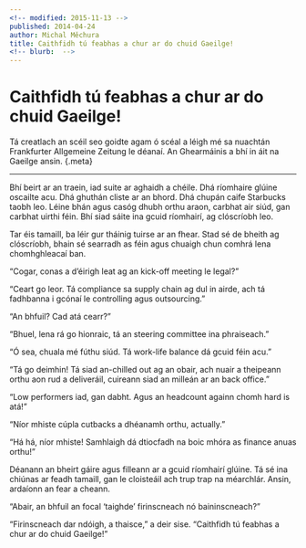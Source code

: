 ```yaml
---
<!-- modified: 2015-11-13 -->
published: 2014-04-24
author: Michal Měchura
title: Caithfidh tú feabhas a chur ar do chuid Gaeilge!
<!-- blurb:  -->
---
```


# Caithfidh tú feabhas a chur ar do chuid Gaeilge!

Tá creatlach an scéil seo goidte agam ó scéal a léigh mé sa nuachtán Frankfurter Allgemeine Zeitung le déanaí. An Ghearmáinis a bhí in áit na Gaeilge ansin. {.meta}

---

Bhí beirt ar an traein, iad suite ar aghaidh a chéile. Dhá ríomhaire glúine oscailte acu. Dhá ghuthán cliste ar an bhord. Dhá chupán caife Starbucks taobh leo. Léine bhán agus casóg dhubh orthu araon, carbhat air siúd, gan carbhat uirthi féin. Bhí siad sáite ina gcuid ríomhairí, ag clóscríobh leo.

Tar éis tamaill, ba léir gur tháinig tuirse ar an fhear. Stad sé de bheith ag clóscríobh, bhain sé searradh as féin agus chuaigh chun comhrá lena chomhghleacaí ban.

“Cogar, conas a d’éirigh leat ag an kick-off meeting le legal?”

“Ceart go leor. Tá compliance sa supply chain ag dul in airde, ach tá fadhbanna i gcónaí le controlling agus outsourcing.”

“An bhfuil? Cad atá cearr?”

“Bhuel, lena rá go hionraic, tá an steering committee ina phraiseach.”

“Ó sea, chuala mé fúthu siúd. Tá work-life balance dá gcuid féin acu.”

“Tá go deimhin! Tá siad an-chilled out ag an obair, ach nuair a theipeann orthu aon rud a deliveráil, cuireann siad an milleán ar an back office.”

“Low performers iad, gan dabht. Agus an headcount againn chomh hard is atá!”

“Níor mhiste cúpla cutbacks a dhéanamh orthu, actually.”

“Há há, níor mhiste! Samhlaigh dá dtiocfadh na boic mhóra as finance anuas orthu!”

Déanann an bheirt gáire agus filleann ar a gcuid ríomhairí glúine. Tá sé ina chiúnas ar feadh tamaill, gan le cloisteáil ach trup trap na méarchlár. Ansin, ardaíonn an fear a cheann.

“Abair, an bhfuil an focal ‘taighde’ firinscneach nó baininscneach?”

“Firinscneach dar ndóigh, a thaisce,” a deir sise. “Caithfidh tú feabhas a chur ar do chuid Gaeilge!”
